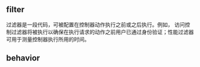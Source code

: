 ## filter
过滤器是一段代码，可被配置在控制器动作执行之前或之后执行。例如， 访问控制过滤器将被执行以确保在执行请求的动作之前用户已通过身份验证；性能过滤器可用于测量控制器执行所用的时间。

## behavior



	